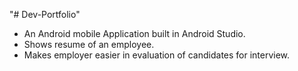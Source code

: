 "# Dev-Portfolio" 
- An Android mobile Application built in Android Studio.
- Shows resume of an employee.
- Makes employer easier in evaluation of candidates for interview.
